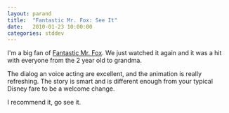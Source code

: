 ```yaml
---
layout: parand
title:  "Fantastic Mr. Fox: See It"
date:   2010-01-23 10:00:00
categories: stddev
---
```

I'm a big fan of [Fantastic Mr. Fox](/web/20121118030007/http://www.imdb.com/title/tt0432283/). We just watched it again and it was a hit with everyone from the 2 year old to grandma. 

The dialog an voice acting are excellent, and the animation is really refreshing. The story is smart and is different enough from your typical Disney fare to be a welcome change. 

I recommend it, go see it.
